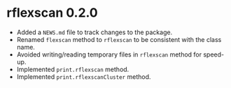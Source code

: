 # rflexscan 0.2.0

* Added a `NEWS.md` file to track changes to the package.
* Renamed `flexscan` method to `rflexscan` to be consistent with the class name.
* Avoided writing/reading temporary files in `rflexscan` method for speed-up.
* Implemented `print.rflexscan` method.
* Implemented `print.rflexscanCluster` method.
